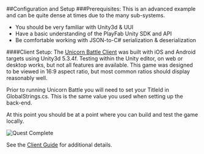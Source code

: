 ##Configuration and Setup
###Prerequisites:
This is an advanced example and can be quite dense at times due to the many sub-systems. 

- You should be very familiar with Unity3d & UUI 
- Have a basic understanding of the PlayFab Unity SDK and API
- Be comfortable working with JSON-to-C# serialization & deserialization

####Client Setup:
The [Unicorn Battle Client](/UnicornBattle/ "Unity Project") was built with iOS and Android targets using Unity3d 5.3.4f. Testing within the Unity editor, on web or desktop works, but not all features are available. This game was designed to be viewed in 16:9 aspect ratio, but most common ratios should display reasonably well. 

Prior to running Unicorn Battle you will need to set your TitleId in GlobalStrings.cs. This is the same value you used when setting up the back-end.

At this point you should be at a point where you can build and test the game locally. 

![Quest Complete](https://github.com/PlayFab/UnicornBattle/wiki/Assets/Images/QuestComplete.png "Quest Complete!")

See the [Client Guide](https://github.com/PlayFab/UnicornBattle/wiki/2-Unicorn-Battle-Client-Guide) for additional details.

